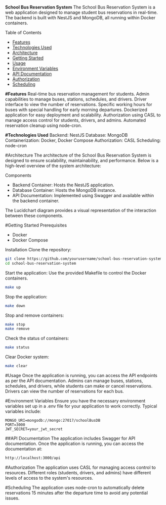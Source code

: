 **School Bus Reservation System**
The School Bus Reservation System is a web application designed to manage student bus reservations in real-time. The backend is built with NestJS and MongoDB, all running within Docker containers.

Table of Contents
- [Features](#features)
- [Technologies Used](#technologies-used)
- [Architecture](#architecture)
- [Getting Started](#getting-started)
- [Usage](#usage)
- [Environment Variables](#environment-variables)
- [API Documentation](#api-documentation)
- [Authorization](#authorization)
- [Scheduling](#scheduling)

**#Features**
Real-time bus reservation management for students.
Admin capabilities to manage buses, stations, schedules, and drivers.
Driver interface to view the number of reservations.
Specific working hours for buses with special handling for early morning departures.
Dockerized application for easy deployment and scalability.
Authorization using CASL to manage access control for students, drivers, and admins.
Automated reservation cleanup using node-cron.

**#Technologies Used**
Backend: NestJS
Database: MongoDB
Containerization: Docker, Docker Compose
Authorization: CASL
Scheduling: node-cron

#Architecture
The architecture of the School Bus Reservation System is designed to ensure scalability, maintainability, and performance. Below is a high-level overview of the system architecture:

Components
- Backend Container: Hosts the NestJS application.
- Database Container: Hosts the MongoDB instance.
- API Documentation: Implemented using Swagger and available within the backend container.

The Lucidchart diagram provides a visual representation of the interaction between these components.

#Getting Started
Prerequisites
- Docker
- Docker Compose

Installation
Clone the repository:
```bash
git clone https://github.com/yourusername/school-bus-reservation-system.git
cd school-bus-reservation-system
```

Start the application:
Use the provided Makefile to control the Docker containers.
```bash
make up
```

Stop the application:
```bash
make down
```

Stop and remove containers:
```bash
make stop
make remove
```

Check the status of containers:
```bash
make status
```

Clear Docker system:
```bash
make clear
```

#Usage
Once the application is running, you can access the API endpoints as per the API documentation. Admins can manage buses, stations, schedules, and drivers, while students can make or cancel reservations. Drivers can view the number of reservations for each bus.

#Environment Variables
Ensure you have the necessary environment variables set up in a .env file for your application to work correctly. Typical variables include:
```
MONGO_URI=mongodb://mongo:27017/schoolBusDB
PORT=3000
JWT_SECRET=your_jwt_secret
```

##API Documentation
The application includes Swagger for API documentation. Once the application is running, you can access the documentation at:
```bash
http://localhost:3000/api
```

#Authorization
The application uses CASL for managing access control to resources. Different roles (students, drivers, and admins) have different levels of access to the system's resources.

#Scheduling
The application uses node-cron to automatically delete reservations 15 minutes after the departure time to avoid any potential issues.

